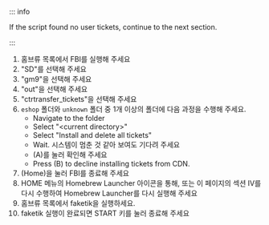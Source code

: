 ::: info

If the script found no user tickets, continue to the next section.

:::

1. 홈브류 목록에서 FBI를 실행해 주세요
2. "SD"를 선택해 주세요
3. "gm9"을 선택해 주세요
4. "out"을 선택해 주세요
5. "ctrtransfer_tickets"을 선택해 주세요
6. `eshop` 폴더와 `unknown` 폴더 중 1개 이상의 폴더에 다음 과정을 수행해 주세요.
   - Navigate to the folder
   - Select "\<current directory>"
   - Select "Install and delete all tickets"
   - Wait. 시스템이 멈춘 것 같아 보여도 기다려 주세요
   - (A)를 눌러 확인해 주세요
   - Press (B) to decline installing tickets from CDN.
7. (Home)을 눌러 FBI를 종료해 주세요
8. HOME 메뉴의 Homebrew Launcher 아이콘을 통해, 또는 이 페이지의 섹션 IV를 다시 수행하여 Homebrew Launcher를 다시 실행해 주세요
9. 홈브류 목록에서 faketik을 실행하세요.
10. faketik 실행이 완료되면 START 키를 눌러 종료해 주세요

